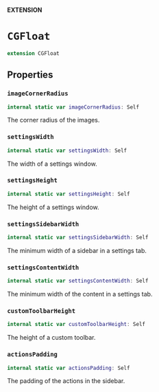 **EXTENSION**

# `CGFloat`
```swift
extension CGFloat
```

## Properties
### `imageCornerRadius`

```swift
internal static var imageCornerRadius: Self
```

The corner radius of the images.

### `settingsWidth`

```swift
internal static var settingsWidth: Self
```

The width of a settings window.

### `settingsHeight`

```swift
internal static var settingsHeight: Self
```

The height of a settings window.

### `settingsSidebarWidth`

```swift
internal static var settingsSidebarWidth: Self
```

The minimum width of a sidebar in a settings tab.

### `settingsContentWidth`

```swift
internal static var settingsContentWidth: Self
```

The minimum width of the content in a settings tab.

### `customToolbarHeight`

```swift
internal static var customToolbarHeight: Self
```

The height of a custom toolbar.

### `actionsPadding`

```swift
internal static var actionsPadding: Self
```

The padding of the actions in the sidebar.

